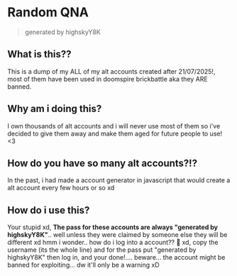 # Random QNA

> generated by highskyY8K

## What is this??

This is a dump of my ALL of my alt accounts created after 21/07/2025!, most of them have been used in doomspire brickbattle aka they ARE banned.

## Why am i doing this?

I own thousands of alt accounts and i will never use most of them so i've decided to give them away and make them aged for future people to use! <3

## How do you have so many alt accounts?!?

In the past, i had made a account generator in javascript that would create a alt account every few hours or so xd

## How do i use this?

Your stupid xd, **The pass for these accounts are always "generated by highskyY8K"**.. well unless they were claimed by someone else they will be different xd
hmm i wonder.. how do i log into a account?? 🤔 xd, copy the username (its the whole line) and for the pass put "generated by highskyY8K" then log in, and your done!.... 
beware... the account might be banned for exploiting... dw it'll only be a warning xD
